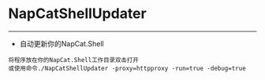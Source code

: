 # NapCatShellUpdater

---

* 自动更新你的NapCat.Shell 

```
将程序放在你的NapCat.Shell工作目录双击打开
或使用命令./NapCatShellUpdater -proxy=httpproxy -run=true -debug=true
```